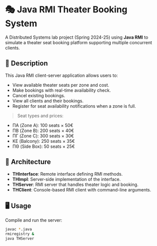 # 🎭 Java RMI Theater Booking System

A Distributed Systems lab project (Spring 2024-25) using **Java RMI** to simulate a theater seat booking platform supporting multiple concurrent clients.

## 📌 Description

This Java RMI client-server application allows users to:
- View available theater seats per zone and cost.
- Make bookings with real-time availability check.
- Cancel existing bookings.
- View all clients and their bookings.
- Register for seat availability notifications when a zone is full.

> Seat types and prices:
- ΠΑ (Zone A): 100 seats × 50€
- ΠΒ (Zone B): 200 seats × 40€
- ΠΓ (Zone C): 300 seats × 30€
- ΚΕ (Balcony): 250 seats × 35€
- ΠΘ (Side Box): 50 seats × 25€

## 🧩 Architecture

- **THInterface**: Remote interface defining RMI methods.
- **THImpl**: Server-side implementation of the interface.
- **THServer**: RMI server that handles theater logic and booking.
- **THClient**: Console-based RMI client with command-line arguments.

## 🖥️ Usage

Compile and run the server:
```bash
javac *.java
rmiregistry &
java THServer
